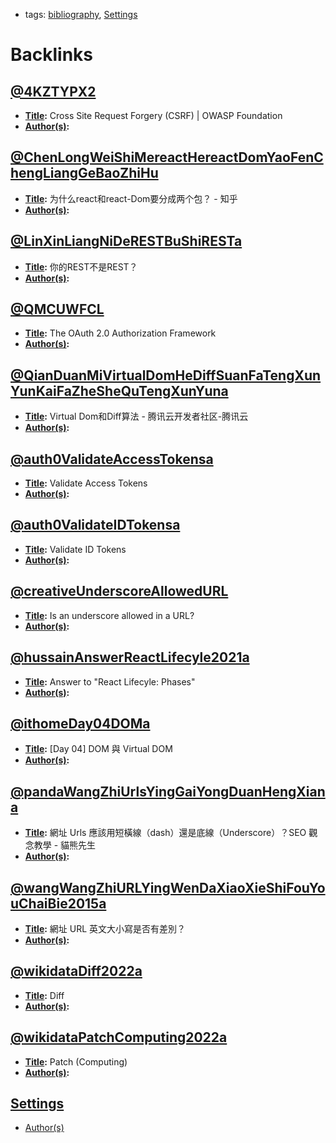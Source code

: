 - tags: [bibliography](<bibliography.md>), [Settings](<Settings.md>)

# Backlinks
## [@4KZTYPX2](<@4KZTYPX2.md>)
- **[Title](<Title.md>):** Cross Site Request Forgery (CSRF) | OWASP Foundation
- **[Author(s)](<Author(s).md>):**

## [@ChenLongWeiShiMereactHereactDomYaoFenChengLiangGeBaoZhiHu](<@ChenLongWeiShiMereactHereactDomYaoFenChengLiangGeBaoZhiHu.md>)
- **[Title](<Title.md>):** 为什么react和react-Dom要分成两个包？ - 知乎
- **[Author(s)](<Author(s).md>):**

## [@LinXinLiangNiDeRESTBuShiRESTa](<@LinXinLiangNiDeRESTBuShiRESTa.md>)
- **[Title](<Title.md>):** 你的REST不是REST？
- **[Author(s)](<Author(s).md>):**

## [@QMCUWFCL](<@QMCUWFCL.md>)
- **[Title](<Title.md>):** The OAuth 2.0 Authorization Framework
- **[Author(s)](<Author(s).md>):**

## [@QianDuanMiVirtualDomHeDiffSuanFaTengXunYunKaiFaZheSheQuTengXunYuna](<@QianDuanMiVirtualDomHeDiffSuanFaTengXunYunKaiFaZheSheQuTengXunYuna.md>)
- **[Title](<Title.md>):** Virtual Dom和Diff算法 - 腾讯云开发者社区-腾讯云
- **[Author(s)](<Author(s).md>):**

## [@auth0ValidateAccessTokensa](<@auth0ValidateAccessTokensa.md>)
- **[Title](<Title.md>):** Validate Access Tokens
- **[Author(s)](<Author(s).md>):**

## [@auth0ValidateIDTokensa](<@auth0ValidateIDTokensa.md>)
- **[Title](<Title.md>):** Validate ID Tokens
- **[Author(s)](<Author(s).md>):**

## [@creativeUnderscoreAllowedURL](<@creativeUnderscoreAllowedURL.md>)
- **[Title](<Title.md>):** Is an underscore allowed in a URL?
- **[Author(s)](<Author(s).md>):**

## [@hussainAnswerReactLifecyle2021a](<@hussainAnswerReactLifecyle2021a.md>)
- **[Title](<Title.md>):** Answer to "React Lifecyle: Phases"
- **[Author(s)](<Author(s).md>):**

## [@ithomeDay04DOMa](<@ithomeDay04DOMa.md>)
- **[Title](<Title.md>):** [Day 04] DOM 與 Virtual DOM
- **[Author(s)](<Author(s).md>):**

## [@pandaWangZhiUrlsYingGaiYongDuanHengXiana](<@pandaWangZhiUrlsYingGaiYongDuanHengXiana.md>)
- **[Title](<Title.md>):** 網址 Urls 應該用短橫線（dash）還是底線（Underscore）？SEO 觀念教學 - 貓熊先生
- **[Author(s)](<Author(s).md>):**

## [@wangWangZhiURLYingWenDaXiaoXieShiFouYouChaiBie2015a](<@wangWangZhiURLYingWenDaXiaoXieShiFouYouChaiBie2015a.md>)
- **[Title](<Title.md>):** 網址 URL 英文大小寫是否有差別？
- **[Author(s)](<Author(s).md>):**

## [@wikidataDiff2022a](<@wikidataDiff2022a.md>)
- **[Title](<Title.md>):** Diff
- **[Author(s)](<Author(s).md>):**

## [@wikidataPatchComputing2022a](<@wikidataPatchComputing2022a.md>)
- **[Title](<Title.md>):** Patch (Computing)
- **[Author(s)](<Author(s).md>):**

## [Settings](<Settings.md>)
- [Author(s)](<Author(s).md>)

